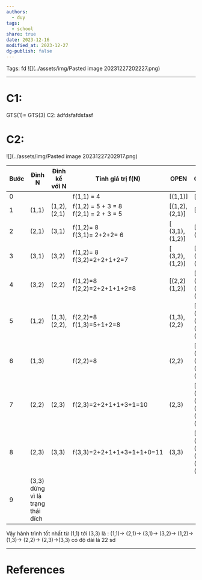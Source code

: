 ```yaml
---
authors:
  - duy
tags:
  - school
share: true
date: 2023-12-16
modified_at: 2023-12-27
dg-publish: false
---
```


Tags:
fd
![](../assets/img/Pasted image 20231227202227.png)

---
# C1:
GTS(1)=
GTS(3)
C2:
ádfdsfafdsfasf
# C2:
![](../assets/img/Pasted image 20231227202917.png)

| Bước | Đỉnh N | Đỉnh kề với N | Tinh giá trị f(N) | OPEN | CLOSED |
| ---- | ---- | ---- | ---- | ---- | ---- |
| 0 |  |  | f(1,1) = 4 | [(1,1)] | [] |
| 1 | (1,1) | (1,2), (2,1) | f(1,2) = 5 + 3 = 8<br>f(2,1) = 2 + 3 = 5 | [(1,2),(2,1)] | [(1,1)] |
| 2 | (2,1) | (3,1) | f(1,2)= 8<br>f(3,1)= 2+2+2= 6 | [ (3,1), (1,2)] | [(1,1), (2,1)] |
| 3 | (3,1) | (3,2) | f(1,2)= 8<br>f(3,2)=2+2+1+2=7 | [ (3,2), (1,2)] | [(1,1),(2,1), (3,1)] |
| 4 | (3,2) | (2,2) | f(1,2)=8<br>f(2,2)=2+2+1+1+2=8 | [(2,2) (1,2)] | [(1,1),(2,1), (3,1),(3,2)] |
| 5 | (1,2) | (1,3), (2,2), | f(2,2)=8<br>f(1,3)=5+1+2=8<br> | (1,3), (2,2) | [(1,1),(2,1), (3,1),(3,2),(1,2)] |
| 6 | (1,3) |  | f(2,2)=8 | (2,2) | [(1,1),(2,1), (3,1),(3,2),(1,2)] |
| 7 | (2,2) | (2,3) | f(2,3)=2+2+1+1+3+1=10 | (2,3) | [(1,1),(2,1), (3,1),(3,2),(1,2), (2,2)] |
| 8 | (2,3) | (3,3) | f(3,3)=2+2+1+1+3+1+1+0=11 | (3,3) | [(1,1),(2,1), (3,1),(3,2),(1,2), (2,3)] |
| 9 | (3,3) dừng vì là trạng thái đích |  |  |  |  |
Vậy hành trình tốt nhất từ (1,1) tới (3,3) là :
 (1,1)-> (2,1)-> (3,1)-> (3,2)-> (1,2)-> (1,3)-> (2,2)-> (2,3)->(3,3) có độ dài là 22
sd

---
# References

